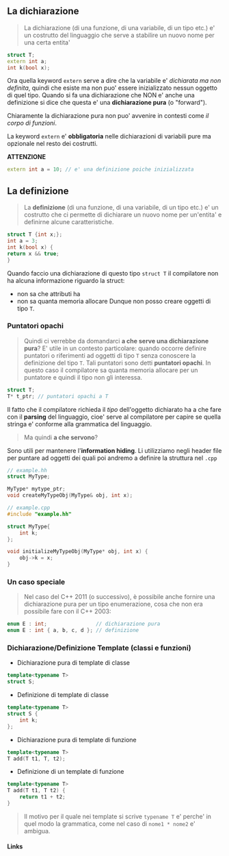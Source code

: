 ## La dichiarazione
>La dichiarazione (di una funzione, di una variabile, di un tipo etc.) e' un costrutto del linguaggio che serve a stabilire un nuovo nome per una certa entita'

```cpp
struct T;
extern int a;
int k(bool x);
```

Ora quella keyword `extern` serve a dire che la variabile e' *dichiarata ma non definita*, quindi che esiste ma non puo' essere inizializzato nessun oggetto di quel tipo.
Quando si fa una dichiarazione che NON e' anche una definizione si dice che questa e' una **dichiarazione pura** (o "forward").

Chiaramente la dichiarazione pura non puo' avvenire in contesti come *il corpo di funzioni*.

La keyword `extern` e' **obbligatoria** nelle dichiarazioni di variabili pure ma opzionale nel resto dei costrutti.

**ATTENZIONE**
```cpp
extern int a = 10; // e' una definizione poiche inizializzata
```
## La definizione
>La **definizione** (di una funzione, di una variabile, di un tipo etc.) e' un costrutto che ci permette di dichiarare un nuovo nome per un'entita' e definirne alcune caratteristiche.

```cpp
struct T {int x;};
int a = 3;
int k(bool x) {
return x && true;
}
```


Quando faccio una dichiarazione di questo tipo `struct T` il compilatore non ha alcuna informazione riguardo la struct:
- non sa che attributi ha
- non sa quanta memoria allocare
Dunque non posso creare oggetti di tipo `T`.

### Puntatori opachi
>Quindi ci verrebbe da domandarci **a che serve una dichiarazione pura**?
>E' utile in un contesto particolare: quando occorre definire puntatori o riferimenti ad oggetti di tipo `T` senza conoscere la definizione del tipo `T`. Tali puntatori sono detti **puntatori opachi**. In questo caso il compilatore sa quanta memoria allocare per un puntatore e quindi il tipo non gli interessa.

```cpp
struct T;
T* t_ptr; // puntatori opachi a T
```

Il fatto che il compilatore richieda il *tipo* dell'oggetto dichiarato ha a che fare con il **parsing** del linguaggio, cioe' serve al compilatore per capire se quella stringa e' conforme alla grammatica del linguaggio.

>Ma quindi **a che servono**?

Sono utili per mantenere l'**information hiding**. Li utilizziamo negli header file per puntare ad oggetti dei quali poi andremo a definire la struttura nel `.cpp`
```cpp
// example.hh
struct MyType;

MyType* mytype_ptr;
void createMyTypeObj(MyType& obj, int x);

```

```cpp
// example.cpp
#include "example.hh"

struct MyType{
	int k;
};

void initializeMyTypeObj(MyType* obj, int x) {
	obj->k = x;
}

```
### Un caso speciale
>Nel caso del C++ 2011 (o successivo), è possibile anche fornire una dichiarazione pura per un tipo enumerazione, cosa che non era possibile fare con il C++ 2003:

```cpp
enum E : int;                // dichiarazione pura
enum E : int { a, b, c, d }; // definizione
```

### Dichiarazione/Definizione Template (classi e funzioni)

- Dichiarazione pura di template di classe
```cpp
template<typename T>
struct S;
```
- Definizione di template di classe
```cpp
template<typename T>
struct S {
	int k;
};
```

- Dichiarazione pura di template di funzione
```cpp
template<typename T>
T add(T t1, T, t2);
```
- Definizione di un template di funzione
```cpp
template<typename T>
T add(T t1, T t2) {
	return t1 + t2;
}
```

>Il motivo per il quale nei template si scrive `typename T` e' perche' in quel modo la grammatica, come nel caso di `nome1 * nome2` e' ambigua.

#### Links